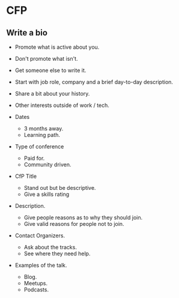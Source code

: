 # CFP

## Write a bio

* Promote what is active about you.
* Don't promote what isn't.
* Get someone else to write it.
* Start with job role, company and a brief day-to-day description.
* Share a bit about your history.
* Other interests outside of work / tech.

* Dates
  * 3 months away.
  * Learning path.

* Type of conference
  * Paid for.
  * Community driven.

* CfP Title
  * Stand out but be descriptive.
  * Give a skills rating

* Description.
  * Give people reasons as to why they should join.
  * Give valid reasons for people not to join.

* Contact Organizers.
  * Ask about the tracks.
  * See where they need help.

* Examples of the talk.
  * Blog.
  * Meetups.
  * Podcasts.